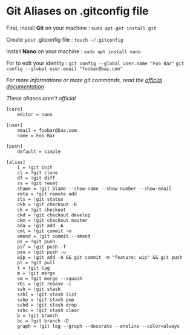 # Git Aliases on .gitconfig file

First, install **Git** on your machine :
`sudo apt-get install git`

Create your .gitconfig file :
`touch ~/.gitconfig`

Install **Nano** on your machine :
`sudo apt install nano`

For to edit your identity :
`git config --global user.name "Foo Bar"`
`git config --global user.email "foobar@baz.com"`

*For more informations or more git commands, read the [official documentation](https://git-scm.com/doc)*

*These aliases aren't official*

    [core]
        editor = nano

    [user]
        email = foobar@baz.com
        name = Foo Bar

    [push]
        default = simple

    [alias]
        i = !git init
        cl = !git clone
        df = !git diff
        rs = !git reset
        shame = !git blame --show-name --show-number --show-email
        rmta = !git remote add
        sts = !git status
        ckb = !git checkout -b
        ck = !git checkout
        ckd = !git checkout develop
        ckm = !git checkout master
        ada = !git add -A
        cmt = !git commit -m
        amend = !git commit --amend
        ps = !git push
        psf = !git push -f
        psu = !git push -u
        wip = !git add -A && git commit -m "feature: wip" && git push
        pl = !git pull
        t = !git tag
        m = !git merge
        sm = !git merge --squash
        rbi = !git rebase -i
        ssh = !git stash
        sshl = !git stash list
        sshp = !git stash pop
        sshd = !git stash drop
        sshc = !git stash clear
        b = !git branch
        bc = !git branch -D
        graph = !git log --graph --decorate --oneline --color=always
